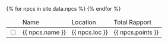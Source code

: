 <table>
  <thead>
    <tr>
      <td></td>
      <td>Name</td>
      <td>Location</td>
      <td>Total Rapport</td>
    </tr>
  </thead>
  <tbody>
    {% for npcs in site.data.npcs %}
      <tr>
        <td>
          <input type="checkbox" id="{{ npcs.id }}" class="box"></input>
        </td>
        <td> 
          {{ npcs.name }}
        </td>        
        <td>
          {{ npcs.loc }}
        </td>
        <td>
          {{ npcs.points }}
      </tr>
    {% endfor %}
  </tbody>
</table>

<script>
  let boxes = document.getElementsByClassName('box').length;

  function save() {	
    for(let i = 1; i <= boxes; i++){
      var checkbox = document.getElementById(String(i));
      localStorage.setItem("checkbox" + String(i), checkbox.checked);	
    }
  }

  //for loading
  for(let i = 1; i <= boxes; i++){
    if(localStorage.length > 0){
      var checked = JSON.parse(localStorage.getItem("checkbox" + String(i)));
      document.getElementById(String(i)).checked = checked;
    }
  }
  window.addEventListener('change', save);
</script>

